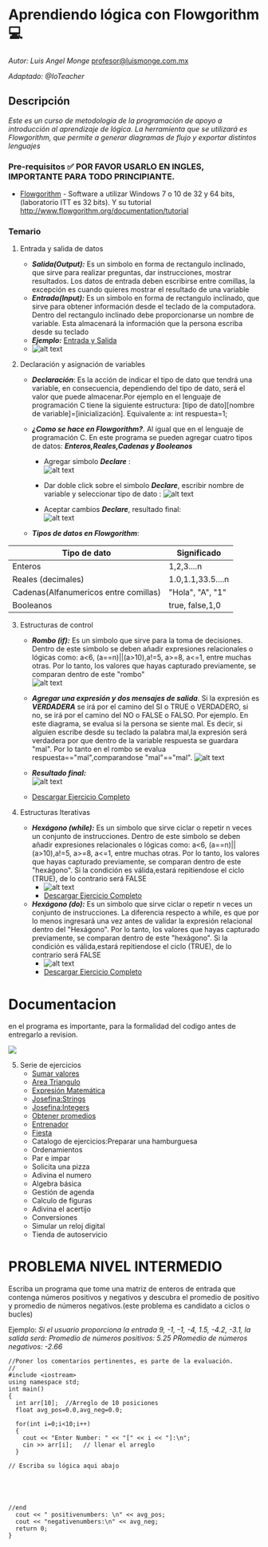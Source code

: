 # Aprendiendo lógica con Flowgorithm :computer: 

_Autor: Luis Angel Monge_
profesor@luismonge.com.mx

_Adaptado: @IoTeacher_

## Descripción

_Este es un curso de metodología de la programación de apoyo a introducción al aprendizaje de lógica. La herramienta que se utilizará es  Flowgorithm, que permite a generar  diagramas de flujo y exportar distintos lenguajes_

### Pre-requisitos :white_check_mark: POR FAVOR USARLO EN INGLES, IMPORTANTE PARA TODO PRINCIPIANTE.

* [Flowgorithm](http://www.flowgorithm.org/) - Software a utilizar Windows 7 o 10 de 32 y 64 bits, (laboratorio ITT es 32 bits). Y su tutorial http://www.flowgorithm.org/documentation/tutorial

### Temario

1. Entrada y salida de datos
	* ***Salida(Output):*** Es un simbolo en forma de rectangulo inclinado, que sirve para realizar preguntas, dar instrucciones, mostrar resultados. Los datos de entrada deben escribirse entre comillas, la excepción es cuando quieres mostrar el resultado de una variable
	* ***Entrada(Input):*** Es un simbolo en forma de rectangulo inclinado, que sirve para obtener información desde el teclado de la computadora. Dentro del rectangulo inclinado debe proporcionarse un nombre de variable. Esta almacenará la información que la persona escriba desde su teclado
	* ***Ejemplo:*** [Entrada y Salida](https://github.com/IamLAM/Flowgorithm/blob/master/Entrada_Salida.fprg)
	* ![alt text](https://github.com/IamLAM/Flowgorithm/blob/master/img/entrada_salida.jpg "ES")

2. Declaración y asignación de variables
	* ***Declaración***: Es la acción de indicar el tipo de dato que tendrá una variable, en consecuencia, dependiendo del tipo de dato, será el valor que puede almacenar.Por ejemplo
	en el lenguaje de programación C tiene la siguiente estructura: [tipo de dato][nombre de variable]=[inicialización]. Equivalente a: int respuesta=1;
	
	* ***¿Como se hace en Flowgorithm?***. Al igual que en el lenguaje de programación C. En este programa se pueden agregar cuatro tipos de datos: ***Enteros,Reales,Cadenas y Booleanos***
	
		* Agregar simbolo ***Declare*** :<br>
		![alt text](https://github.com/IamLAM/Flowgorithm/blob/master/img/agregandoSimboloDeclare.jpg "Agregando simbolo")

		* Dar doble click sobre el simbolo ***Declare***, escribir nombre de variable y seleccionar tipo de dato :
		![alt text](https://github.com/IamLAM/Flowgorithm/blob/master/img/agregandoTipoDatoDeclare.jpg "Agregando tipo de dato")
		* Aceptar cambios  ***Declare***, resultado final:<br>
		![alt text](https://github.com/IamLAM/Flowgorithm/blob/master/img/agregandoDeclareCompleto.jpg "Declare completo")
	
	* ***Tipos de datos en Flowgorithm***: 
	
Tipo de dato | Significado
----------|------------
Enteros | 1,2,3....n
Reales (decimales) | 1.0,1.1,33.5....n
Cadenas(Alfanumericos entre comillas) | "Hola", "A", "1"
Booleanos | true, false,1,0


	
3. Estructuras de control
	* ***Rombo (if):*** Es un simbolo que sirve para la toma de decisiones. Dentro de este simbolo se deben añadir expresiones relacionales o lógicas como: a<6, (a==n)||(a>10),a!=5, a>=8, a<=1, entre muchas otras. Por lo tanto, los valores que hayas capturado previamente, se comparan dentro de este "rombo"<br>![alt text](https://github.com/IamLAM/Flowgorithm/blob/master/img/Control.jpg "If")
	* ***Agregar una expresión y dos mensajes de salida***. Si la expresión es ***VERDADERA*** se irá por el camino del SI o TRUE o VERDADERO, si no, se irá por el camino del NO o FALSE o FALSO. Por ejemplo. En este diagrama, se evalua si la persona se siente mal. Es decir, si alguien escribe desde su teclado la palabra mal,la expresión será verdadera por que dentro de la variable respuesta se guardara "mal". Por lo tanto en el rombo se evalua respuesta=="mal",comparandose "mal"=="mal". ![alt text](https://github.com/IamLAM/Flowgorithm/blob/master/img/Control_Respuesta.jpg "Expresiones")
	
	* ***Resultado final:***<br>
	![alt text](https://github.com/IamLAM/Flowgorithm/blob/master/img/Control_Completo.jpg "Expresiones Completo")

	* [Descargar Ejercicio Completo](https://github.com/IamLAM/Flowgorithm/blob/master/EstructuradeControl.fprg)

4. Estructuras Iterativas
	* ***Hexágono (while):*** Es un simbolo que sirve ciclar o repetir n veces un conjunto de instrucciones. Dentro de este simbolo se deben añadir expresiones relacionales o lógicas como: a<6, (a==n)||(a>10),a!=5, a>=8, a<=1, entre muchas otras. Por lo tanto, los valores que hayas capturado previamente, se comparan dentro de este "hexágono". Si la condición es válida,estará repitiendose el ciclo (TRUE), de lo contrario será FALSE<br>
		* ![alt text](https://github.com/IamLAM/Flowgorithm/blob/master/img/CicloWhile.jpg "while")
		* [Descargar Ejercicio Completo](https://github.com/IamLAM/Flowgorithm/blob/master/EstructuraIterativaWhile.fprg)
	* ***Hexágono (do):*** Es un simbolo que sirve ciclar o repetir n veces un conjunto de instrucciones. La diferencia respecto a while, es que por lo menos ingresará una vez antes de validar  la expresión relacional dentro del "Hexágono". Por lo tanto, los valores que hayas capturado previamente, se comparan dentro de este "hexágono". Si la condición es válida,estará repitiendose el ciclo (TRUE), de lo contrario será FALSE<br>
		* ![alt text](https://github.com/IamLAM/Flowgorithm/blob/master/img/CicloDoWhile.jpg "do")
		* [Descargar Ejercicio Completo](https://github.com/IamLAM/Flowgorithm/blob/master/EstructuraIterativaDoWhile.fprg)

# Documentacion

en el programa es importante, para la formalidad del codigo antes de entregarlo a revision.

![](img/Comentarios.png)


5. Serie de ejercicios
    * [Sumar valores](https://github.com/IamLAM/Flowgorithm/blob/master/01_SumarValores.fprg)
    * [Area Triangulo](https://github.com/IamLAM/Flowgorithm/blob/master/02_AreaTriangulo.fprg) 
    * [Expresión Matemática](https://github.com/IamLAM/Flowgorithm/blob/master/03_Expresi%C3%B3nMatem%C3%A1tica.fprg) 
    * [Josefina:Strings](https://github.com/IamLAM/Flowgorithm/blob/master/04_Josefina.fprg) 
    * [Josefina:Integers](https://github.com/IamLAM/Flowgorithm/blob/master/05_JosefinaN.fprg) 
    * [Obtener promedios](https://github.com/IamLAM/Flowgorithm/blob/master/06_ObtenerPromedio.fprg	) 
	* [Entrenador](https://github.com/IamLAM/Flowgorithm/blob/master/07_Entrenador.fprg) 
	* [Fiesta](https://github.com/IamLAM/Flowgorithm/blob/master/08_Fiesta.fprg)
 	* Catalogo de ejercicios:Preparar una hamburguesa  
    * Ordenamientos
    * Par e impar
    * Solicita una pizza
    * Adivina el numero
    * Algebra básica
    * Gestión de agenda
    * Calculo de figuras
    * Adivina el acertijo
    * Conversiones 
    * Simular un reloj digital
    * Tienda de autoservicio
	
 
# PROBLEMA NIVEL INTERMEDIO
   Escriba un programa que tome una matriz de enteros de entrada que contenga números positivos y negativos y descubra el promedio de positivo y promedio de números negativos.(este problema es candidato a ciclos o bucles)

Ejemplo:
_Si el usuario proporciona la entrada 9, -1, -1, -4, 1.5, -4.2, -3.1, 
la salida será:
Promedio de números positivos: 5.25
PRomedio de números negativos: -2.66_

```
//Poner los comentarios pertinentes, es parte de la evaluación.
//
#include <iostream>
using namespace std;
int main()
{
  int arr[10];  //Arreglo de 10 posiciones
  float avg_pos=0.0,avg_neg=0.0;

  for(int i=0;i<10;i++)
  {
    cout << "Enter Number: " << "[" << i << "]:\n";
    cin >> arr[i];   // llenar el arreglo
  }

// Escriba su lógica aqui abajo





//end
  cout << " positivenumbers: \n" << avg_pos;
  cout << "negativenumbers:\n" << avg_neg;  
  return 0;
}

